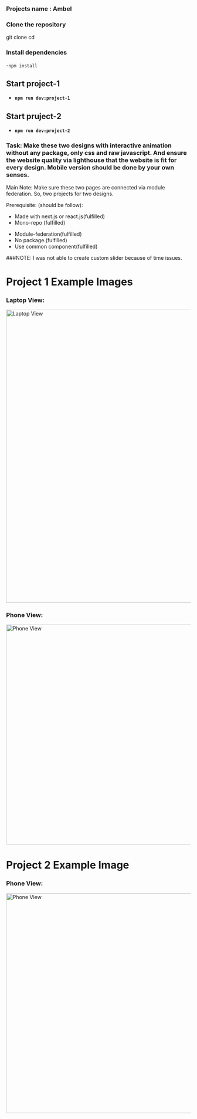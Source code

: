 
### Projects name : Ambel

### Clone the repository
git clone <repository-url>
cd <repository-folder>

### Install dependencies
-`npm install`

## Start project-1
- **`npm run dev:project-1`**
## Start pruject-2
- **`npm run dev:project-2`**
  
  

### Task: Make these two designs with interactive animation without any package, only css and raw javascript. And ensure the website quality via lighthouse that the website is fit for every design. Mobile version should be done by your own senses. 

Main Note: Make sure these two pages are connected via module federation. So, two projects for two designs.

Prerequisite: (should be follow):

*  Made with next.js or react.js(fulfilled)
* Mono-repo (fulfilled)
- Module-federation(fulfilled)
- No package.(fulfilled)
- Use common component(fulfilled)

 ###NOTE: I was not able to create custom slider because of time issues.
 


# Project 1 Example Images

### Laptop View:
<img src="./projects/shared/assets/example/laptopView.png" alt="Laptop View" width="800" height="full">

### Phone View:
<img src="./projects/shared/assets/example/phoneView-1.png" alt="Phone View" width="600" height="full">


# Project 2 Example Image

### Phone View:
<img src="./projects/shared/assets/example/phoneView-2.png" alt="Phone View" width="600" height="full">












